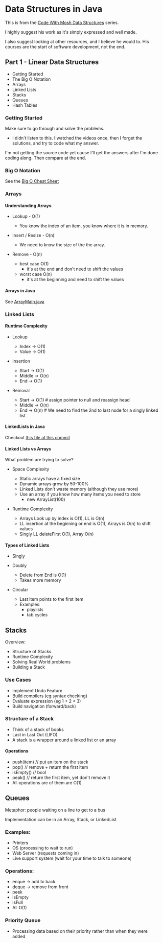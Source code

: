 # Data Structures in Java

This is from the [Code With Mosh Data Structures](https://codewithmosh.com/p/data-structures-algorithms) series.

I highly suggest his work as it's simply expressed and well made.

I also suggest looking at other resources, and I believe he would to. His courses are the start of software development, not the end.

## Part 1 - Linear Data Structures
- Getting Started
- The Big O Notation 
- Arrays 
- Linked Lists 
- Stacks 
- Queues 
- Hash Tables 

### Getting Started 

Make sure to go through and solve the problems.
  - I didn't listen to this. I watched the videos once, then I forget the solutions, and try to code what my answer.

I'm not getting the source code yet cause I'll get the answers after I'm done coding along. Then compare at the end.

### Big O Notation

See the [Big O Cheat Sheet](https://github.com/clarkkozak/Notes/blob/master/Data_Structures%2FJava%2Fbig-o-cheat-sheet.pdf)

### Arrays

#### Understanding Arrays
  - Lookup - O(1)
    - You know the index of an item, you know where it is in memory.
  
  - Insert / Resize - O(n)
    - We need to know the size of the the array.

  - Remove - O(n)
    - best case O(1)
       - it's at the end and don't need to shift the values
    - worst case O(n)  
       - it's at the beginning and need to shift the values

#### Arrays in Java
  See [ArrayMain.java](https://github.com/clarkkozak/Notes/blob/master/Data_Structures%2FJava%2FArrays%2FArrayMain.java#L10)


### Linked Lists
#### Runtime Complexity
- Lookup
  - Index -> O(1)
  - Value -> O(1)
 
- Insertion
  - Start -> O(1)
  - Middle -> O(n)
  - End -> O(1)
 
- Removal
  - Start -> O(1) # assign pointer to null and reassign head
  - Middle -> O(n) 
  - End -> O(n) # We need to find the 2nd to last node for a singly linked list

#### LinkedLists in Java
Checkout [this file at this commit](https://github.com/clarkkozak/Notes/blob/master/Data_Structures/Java/LinkedLists/LinkedListMain.java)

#### Linked Lists vs Arrays

What problem are trying to solve?

- Space Complexity
  - Static arrays have a fixed size
  - Dynamic arrays grow by 50-100%
  - Linked Lists don't waste memory (although they use more)
  - Use an array if you know how many items you need to store
    - new ArrayList(100)

- Runtime Complexity
  - Arrays Look up by index is O(1), LL is O(n)
  - LL insertion at the beginning or end is O(1), Arrays is O(n) to shift values
  - Singly LL deleteFirst O(1), Array O(n)

#### Types of Linked Lists
  - Singly 
  - Doubly
    - Delete from End is O(1)
    - Takes more memory
  
  - Circular
    - Last item points to the first item
    - Examples:
      - playlists
      - tab cycles 

## Stacks
Overview:
  - Structure of Stacks
  - Runtime Complexity
  - Solving Real World problems
  - Building a Stack

### Use Cases
- Implement Undo Feature
- Build compilers (eg syntax checking)
- Evaluate expression (eg 1 + 2 * 3)
- Build navigation (forward/back)

### Structure of a Stack
- Think of a stack of books
- Last in Last Out (LIFO)
- A stack is a wrapper around a linked list or an array

#### Operations
  - push(item) // put an item on the stack
  - pop() // remove + return the first item
  - isEmpty() // bool
  - peak() // return the first item, yet don't remove it
  - All operations are of them are O(1)

## Queues

Metaphor: people waiting on a line to get to a bus

Implementation can be in an Array, Stack, or LinkedList

### Examples:
  - Printers
  - OS (processing to wait to run)
  - Web Server (requests coming in)
  - Live support system (wait for your time to talk to someone)

### Operations:
  - enque -> add to back
  - deque  -> remove from front
  - peek
  - isEmpty
  - isFull
  - All O(1)

### Priority Queue

- Processing data based on their priority rather than when they were added